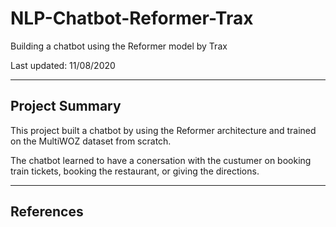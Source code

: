 # NLP-Chatbot-Reformer-Trax
Building a chatbot using the Reformer model by Trax


Last updated: 11/08/2020

---
## Project Summary

This project built a chatbot by using the Reformer architecture and trained on the MultiWOZ dataset from scratch.

The chatbot learned to have a conersation with the custumer on booking train tickets, booking the restaurant, or giving the directions.

---

## References

